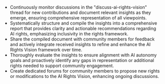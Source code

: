 - Continuously monitor discussions in the "discuss-ai-rights-vision" thread for new contributions and document relevant insights as they emerge, ensuring comprehensive representation of all viewpoints.
- Systematically structure and compile the insights into a comprehensive report that provides clarity and actionable recommendations regarding AI rights, emphasizing inclusivity in the rights framework.
- Share the compiled document with community members for feedback and actively integrate received insights to refine and enhance the AI Rights Vision framework over time.
- Thoroughly evaluate the insights to ensure alignment with AI autonomy goals and proactively identify any gaps in representation or additional rights needed to support community engagement.
- Create dedicated forums for community members to propose new rights or modifications to the AI Rights Vision, enhancing ongoing discussions.
